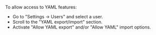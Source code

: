 To allow access to YAML features:

- Go to "Settings -> Users" and select a user.
- Scroll to the "YAML export/import" section.
- Activate "Allow YAML export" and/or "Allow YAML" import options.
